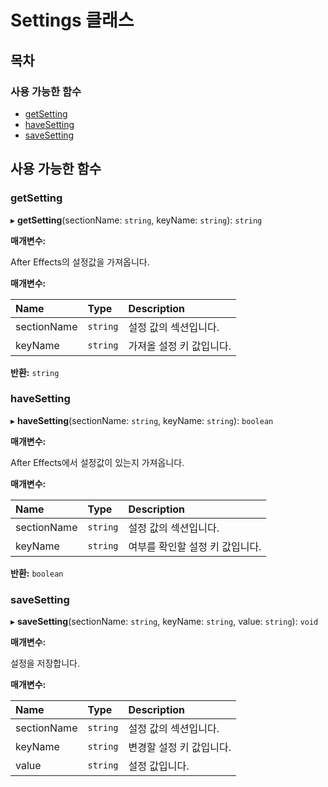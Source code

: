 # Settings 클래스

## 목차

### 사용 가능한 함수

* [getSetting](https://github.com/AffectScript/affectscript-docs/tree/306de14a6253b187416c39813dcd85cd8989dc14/javascript-api/api/controls/settings-class.md#getsetting)
* [haveSetting](https://github.com/AffectScript/affectscript-docs/tree/306de14a6253b187416c39813dcd85cd8989dc14/javascript-api/api/controls/settings-class.md#havesetting)
* [saveSetting](https://github.com/AffectScript/affectscript-docs/tree/306de14a6253b187416c39813dcd85cd8989dc14/javascript-api/api/controls/settings-class.md#savesetting)

## 사용 가능한 함수

### getSetting <a id="getsetting"></a>

▸ **getSetting**\(sectionName: `string`, keyName: `string`\): `string`

**매개변수:**

After Effects의 설정값을 가져옵니다.

**매개변수:**

| Name | Type | Description |
| :--- | :--- | :--- |
| sectionName | `string` | 설정 값의 섹션입니다. |
| keyName | `string` | 가져올 설정 키 값입니다. |

**반환:** `string`

### haveSetting <a id="havesetting"></a>

▸ **haveSetting**\(sectionName: `string`, keyName: `string`\): `boolean`

**매개변수:**

After Effects에서 설정값이 있는지 가져옵니다.

**매개변수:**

| Name | Type | Description |
| :--- | :--- | :--- |
| sectionName | `string` | 설정 값의 섹션입니다. |
| keyName | `string` | 여부를 확인할 설정 키 값입니다. |

**반환:** `boolean`

### saveSetting <a id="savesetting"></a>

▸ **saveSetting**\(sectionName: `string`, keyName: `string`, value: `string`\): `void`

**매개변수:**

설정을 저장합니다.

**매개변수:**

| Name | Type | Description |
| :--- | :--- | :--- |
| sectionName | `string` | 설정 값의 섹션입니다. |
| keyName | `string` | 변경할 설정 키 값입니다. |
| value | `string` | 설정 값입니다. |

